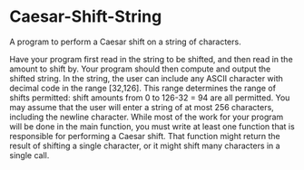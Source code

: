 # Caesar-Shift-String
A program to perform a Caesar shift on a string of characters.

Have your program first read in the string to be
shifted, and then read in the amount to shift by. Your program should then compute and output
the shifted string. In the string, the user can include any ASCII character with decimal code in the
range [32,126]. This range determines the range of shifts permitted: shift amounts from 0 to 126-32 = 94 are all permitted. You may assume that the user will enter a string of at most 256 characters,
including the newline character. While most of the work
for your program will be done in the main function, you must write at least one function that is
responsible for performing a Caesar shift. That function might return the result of shifting a single
character, or it might shift many characters in a single call.
